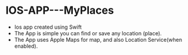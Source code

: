 # IOS-APP---MyPlaces
- Ios app created using Swift
- The App is simple you can find or save any location (place). 
- The App uses Apple Maps for map, and also Location Service(when enabled).
